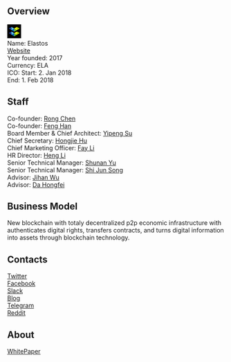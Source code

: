 ## Overview
![logo](../projects/logo/elastos.png)  
Name: Elastos  
[Website](https://www.elastos.org/)  
Year founded: 2017  
Currency: ELA    
ICO: Start: 2. Jan 2018  
End: 1. Feb 2018
## Staff
Co-founder: [Rong Chen](../people/rong_chen.md)  
Co-founder: [Feng Han](../people/feng_han.md)  
Board Member & Chief Architect: [Yipeng Su](../people/yipeng_su.md)  
Chief Secretary: [Hongjie Hu](../people/hongjie_hu.md)  
Chief Marketing Officer: [Fay Li](../people/fay_li.md)  
HR Director: [Heng Li](../people/heng_li.md)  
Senior Technical Manager: [Shunan Yu](../people/shunan_yu.md)  
Senior Technical Manager: [Shi Jun Song](../people/shi_jun_song.md)  
Advisor: [Jihan Wu](../people/jihan_wu.md)  
Advisor: [Da Hongfei](../people/da_hongfei.md)
## Business Model
New blockchain with totaly decentralized p2p economic infrastructure with authenticates digital rights, transfers contracts, and turns digital information into assets through blockchain technology. 
## Contacts  
[Twitter](https://twitter.com/Elastos_org)    
[Facebook](https://www.facebook.com/elastosorg/)  
[Slack](https://elastos.slack.com/)    
[Blog](https://medium.com/@elastos)    
[Telegram](https://t.me/elastosgroup)  
[Reddit](https://www.reddit.com/r/Elastos/)
## About  
[WhitePaper](https://www.elastos.org/static/file/elastos_whitepaper_0.2.pdf)  
